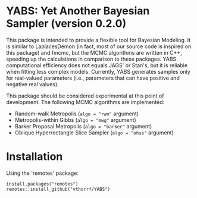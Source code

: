 YABS: Yet Another Bayesian Sampler (version 0.2.0)
=============

This package is intended to provide a flexible tool for Bayesian Modeling. It is similar to LaplacesDemon (in fact, most of our source code is inspired on this package) and fmcmc, but the MCMC algorithms are written in C++, speeding up the calculations in comparison to these packages. YABS computational efficiency does not equals JAGS' or Stan's, but it is reliable when fitting less complex models. Currently, YABS generates samples only for real-valued parameters (i.e., parameters that can have positive and negative real values).

This package should be considered experimental at this point of development. The following MCMC algorithms are implemented:

* Random-walk Metropolis (`algo = "rwm"` argument)
* Metropolis-within Gibbs (`algo = "mwg"` argument)
* Barker Proposal Metropolis (`algo = "barker"` argument)
* Oblique Hyperrectangle Slice Sampler (`algo = "ohss"` argument)

# Installation #

Using the 'remotes' package:

    install.packages("remotes")
    remotes::install_github("vthorrf/YABS")
